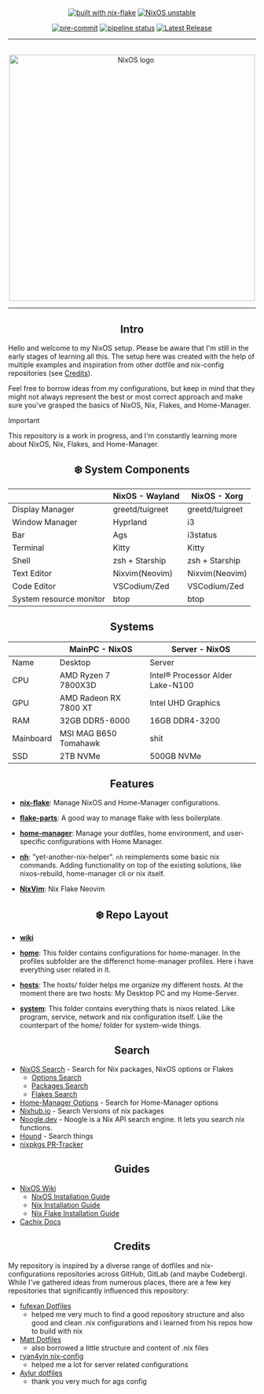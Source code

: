 #

<div align="center">

[![built with nix-flake](https://img.shields.io/static/v1?logo=nixos&logoColor=white&label=&message=Built%20with%20Nix%20Flakes&color=41439a)](https://builtwithnix.org) [![NixOS unstable](https://img.shields.io/badge/NixOS-unstable-informational.svg?style=flat&logo=nixos&logoColor=CAD3F5&colorA=24273A&colorB=8AADF4)](https://github.com/nixos/nixpkgs)

[![pre-commit](https://img.shields.io/badge/pre--commit-enabled-brightgreen?logo=pre-commit)](https://github.com/pre-commit/pre-commit) [![pipeline status](https://gitlab.com/simonoscr/nixfiles/badges/main/pipeline.svg)](https://gitlab.com/simonoscr/nixfiles/-/commits/main)
[![Latest Release](https://gitlab.com/simonoscr/nixfiles/-/badges/release.svg)](https://gitlab.com/simonoscr/nixfiles/-/releases)

---

<br>
  <img src="https://raw.githubusercontent.com/NixOS/nixos-artwork/master/logo/nixos-white.png" width="500px" alt="NixOS logo"/>
<br>

</div>

---

<div align="center">

## Intro

</div>

Hello and welcome to my NixOS setup. Please be aware that I'm still in the early stages of learning all this. The setup here was created with the help of multiple examples and inspiration from other dotfile and nix-config repositories (see [Credits](https://gitlab.com/simonoscr/nixfiles#credits)).

Feel free to borrow ideas from my configurations, but keep in mind that they might not always represent the best or most correct approach and make sure you've grasped the basics of NixOS, Nix, Flakes, and Home-Manager.

> [!IMPORTANT]
> This repository is a work in progress, and I'm constantly learning more about NixOS, Nix, Flakes, and Home-Manager.

<div align="center">

## :snowflake: System Components

|                         | NixOS - Wayland | NixOS - Xorg    |
| ----------------------- | --------------- | --------------- |
| Display Manager         | greetd/tuigreet | greetd/tuigreet |
| Window Manager          | Hyprland        | i3              |
| Bar                     | Ags             | i3status        |
| Terminal                | Kitty           | Kitty           |
| Shell                   | zsh + Starship  | zsh + Starship  |
| Text Editor             | Nixvim(Neovim)  | Nixvim(Neovim)  |
| Code Editor             | VSCodium/Zed    | VSCodium/Zed    |
| System resource monitor | btop            | btop            |


## Systems

|           | MainPC - NixOS        | Server - NixOS                   |
| --------- | --------------------- | -------------------------------- |
| Name      | Desktop               | Server                           |
| CPU       | AMD Ryzen 7 7800X3D   | Intel® Processor Alder Lake-N100 |
| GPU       | AMD Radeon RX 7800 XT | Intel UHD Graphics               |
| RAM       | 32GB DDR5-6000        | 16GB DDR4-3200                   |
| Mainboard | MSI MAG B650 Tomahawk | shit                             |
| SSD       | 2TB NVMe              | 500GB NVMe                       |

</div>

<div align="center">

## Features

</div>

* [**nix-flake**](https://nixos.org/manual/nix/stable/command-ref/new-cli/nix3-flake.html): Manage NixOS and Home-Manager configurations.

* [**flake-parts**](https://github.com/hercules-ci/flake-parts): A good way to manage flake with less boilerplate.

* [**home-manager**](https://github.com/nix-community/home-manager): Manage your dotfiles, home environment, and user-specific configurations with Home Manager.

* [**nh**](https://github.com/viperML/nh): "yet-another-nix-helper". `nh` reimplements some basic nix commands. Adding functionality on top of the existing solutions, like nixos-rebuild, home-manager cli or nix itself.

- [**NixVim**](https://www.startpage.com/do/dsearch?query=nixvim+github): Nix Flake Neovim

<div align="center">

## :snowflake: Repo Layout

</div>

* [**wiki**](https://gitlab.com/simonoscr/nixfiles/-/wikis/home)

* [**home**](https://gitlab.com/simonoscr/nixfiles/-/tree/main/home): This folder contains configurations for home-manager. In the profiles subfolder are the differenct home-manager profiles. Here i have everything user related in it.

* [**hosts**](https://gitlab.com/simonoscr/nixfiles/-/tree/main/hosts?ref_type=heads): The hosts/ folder helps me organize my different hosts. At the moment there are two hosts: My Desktop PC and my Home-Server.

* [**system**](https://gitlab.com/simonoscr/nixfiles/-/tree/main/system?ref_type=heads): This folder contains everything thats is nixos related. Like program, service, network and nix configuration itself. Like the counterpart of the home/ folder for system-wide things.

<div align="center">

## Search

</div>

* [NixOS Search](https://search.nixos.org) - Search for Nix packages, NixOS options or Flakes
  * [Options Search](https://search.nixos.org/options)
  * [Packages Search](https://search.nixos.org/packages)
  * [Flakes Search](https://search.nixos.org/flakes)
* [Home-Manager Options](https://mipmip.github.io/home-manager-option-search/) - Search for Home-Manager options
* [Nixhub.io](https://www.nixhub.io/) - Search Versions of nix packages
* [Noogle.dev](https://noogle.dev/) - Noogle is a Nix API search engine. It lets you search nix functions.
* [Hound](https://search.nix.gsc.io/) - Search things
* [nixpkgs PR-Tracker](https://nixpk.gs/pr-tracker.html)

<div align="center">

## Guides

</div>

* [NixOS Wiki](https://nixos.wiki/)
  * [NixOS Installation Guide](https://nixos.wiki/wiki/NixOS_Installation_Guide)
  * [Nix Installation Guide](https://nixos.wiki/wiki/Nix_Installation_Guide)
  * [Nix Flake Installation Guide](https://nixos.wiki/wiki/Flakes)
* [Cachix Docs](https://docs.cachix.org/)

<div align="center">

## Credits

</div>

My repository is inspired by a diverse range of dotfiles and nix-configurations repositories across GitHub, GitLab (and maybe Codeberg). While I've gathered ideas from numerous places, there are a few key repositories that significantly influenced this repository:

* [fufexan Dotfiles](https://github.com/fufexan/dotfiles)
  * helped me very much to find a good repository structure and also good and clean .nix configurations and i learned from his repos how to build with nix
* [Matt Dotfiles](https://gitlab.com/usmcamp0811/dotfiles)
  * also borrowed a little structure and content of .nix files
* [ryan4yin nix-config](https://github.com/ryan4yin/nix-config)
  * helped me a lot for server related configurations
* [Aylur dotfiles](https://github.com/Aylur/dotfiles)
  * thank you very much for ags config
